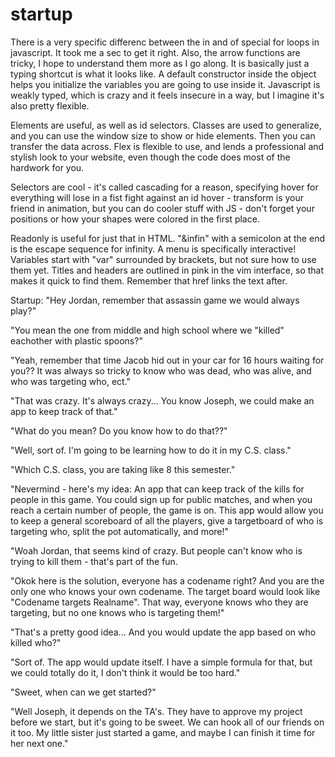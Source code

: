 # startup

There is a very specific differenc between the in and of special for loops in javascript. It took me a sec to get it right. Also, the arrow functions are tricky, I hope to understand them more as I go along. It is basically just a typing shortcut is what it looks like. A default constructor inside the object helps you initialize the variables you are going to use inside it. Javascript is weakly typed, which is crazy and it feels insecure in a way, but I imagine it's also pretty flexible.

Elements are useful, as well as id selectors. Classes are used to generalize, and you can use the window size to show or hide elements. Then you can transfer the data across. Flex is flexible to use, and lends a professional and stylish look to your website, even though the code does most of the hardwork for you.

Selectors are cool - it's called cascading for a reason, specifying hover for everything will lose in a fist fight against an id hover - transform is your friend in animation, but you can do cooler stuff with JS - don't forget your positions or how your shapes were colored in the first place.


Readonly is useful for just that in HTML. "&infin" with a semicolon at the end is the escape sequence for infinity. A menu is specifically interactive! Variables start with "var" surrounded by brackets, but not sure how to use them yet. Titles and headers are outlined in pink in the vim interface, so that makes it quick to find them. Remember that href links the text after.


Startup:
"Hey Jordan, remember that assassin game we would always play?"

"You mean the one from middle and high school where we "killed" eachother with plastic spoons?"

"Yeah, remember that time Jacob hid out in your car for 16 hours waiting for you?? It was always 
so tricky to know who was dead, who was alive, and who was targeting who, ect."

"That was crazy. It's always crazy... You know Joseph, we could make an app to keep track of that."

"What do you mean? Do you know how to do that??"

"Well, sort of. I'm going to be learning how to do it in my C.S. class."

"Which C.S. class, you are taking like 8 this semester."

"Nevermind - here's my idea:
An app that can keep track of the kills for people in this game. You could sign up for public matches,
and when you reach a certain number of people, the game is on. This app would allow you to keep a general
scoreboard of all the players, give a targetboard of who is targeting who, split the pot automatically,
and more!"

"Woah Jordan, that seems kind of crazy. But people can't know who is trying to kill them - that's part of
the fun.

"Okok here is the solution, everyone has a codename right? And you are the only one who knows your own
codename. The target board would look like "Codename targets Realname". That way, everyone knows who 
they are targeting, but no one knows who is targeting them!"

"That's a pretty good idea... And you would update the app based on who killed who?"

"Sort of. The app would update itself. I have a simple formula for that, but we could totally do it,
I don't think it would be too hard."

"Sweet, when can we get started?"

"Well Joseph, it depends on the TA's. They have to approve my project before we start, but it's going 
to be sweet. We can hook all of our friends on it too. My little sister just started a game, and maybe
I can finish it time for her next one."
